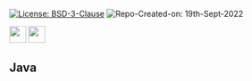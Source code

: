 [![License: BSD-3-Clause](https://img.shields.io/badge/License-BSD_3--Clause-blue.svg?style=for-the-badge)](https://opensource.org/licenses/BSD-3-Clause)   ![Repo-Created-on: 19th-Sept-2022](https://img.shields.io/badge/Repo_Created_on-19th_Sept_2022-blue.svg?style=for-the-badge)     

<img src="https://img.shields.io/badge/-Java-blue?style=for-the-badge&logo=java&logoColor=white" height="30">   <img src="https://img.shields.io/github/repo-size/DeepthiTabithaBennet/Java?color=blue&style=for-the-badge" height="30">

## Java
